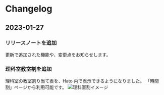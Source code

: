 # Changelog

## 2023-01-27

### リリースノートを追加

更新で追加された機能や、変更点をお知らせします。

### 理科室教室割を追加

理科室の教室割り当て表を、Hato 内で表示できるようになりました。
「時間割」ページから利用可能です。
![理科室割イメージ](https://media.discordapp.net/attachments/709566626797846538/1068314242664648744/image.png)
